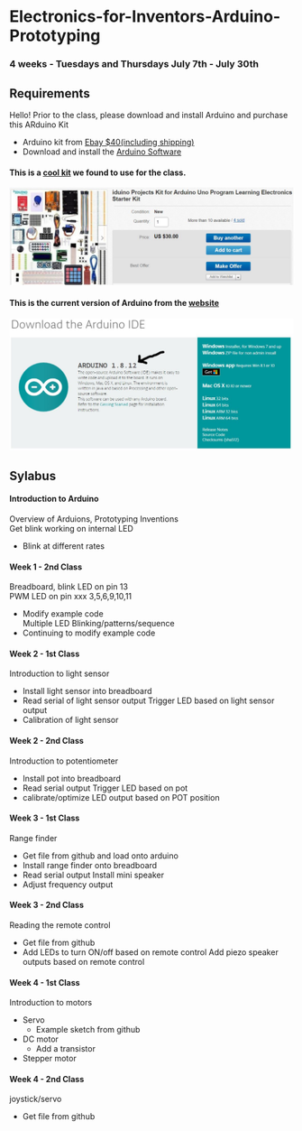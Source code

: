 # Electronics-for-Inventors-Arduino-Prototyping

### 4 weeks - Tuesdays and Thursdays July 7th - July 30th

## Requirements
Hello! Prior to the class, please download and install Arduino and purchase this ARduino Kit
- Arduino kit from [Ebay $40(including shipping)](https://www.ebay.com/itm/iduino-Projects-Kit-for-Arduino-Uno-Program-Learning-Electronics-Starter-Kit/333436519412?ssPageName=STRK%3AMEBIDX%3AIT&_trksid=p2060353.m2749.l2649)
- Download and install the [Arduino Software](https://www.arduino.cc/en/Main/Software)

#### This is a [cool kit](https://www.ebay.com/itm/iduino-Projects-Kit-for-Arduino-Uno-Program-Learning-Electronics-Starter-Kit/333436519412?ssPageName=STRK%3AMEBIDX%3AIT&_trksid=p2060353.m2749.l2649) we found to use for the class.
![foo](https://github.com/nktnktnkt/Electronics-for-Inventors-Arduino-Prototyping/blob/master/pics/arduino_kit.JPG)
#### This is the current version of Arduino from the [website](https://www.arduino.cc/en/Main/Software)
![foo](https://github.com/nktnktnkt/Electronics-for-Inventors-Arduino-Prototyping/blob/master/pics/arduino_download2.JPG)


## Sylabus

#### Introduction to Arduino
Overview of Arduions, Prototyping Inventions <br/>
Get blink working on internal LED <br/>
- Blink at different rates


#### Week 1 - 2nd Class
Breadboard, blink LED on pin 13<br/>
PWM LED on pin xxx 3,5,6,9,10,11<br/>
- Modify example code<br/>
Multiple LED Blinking/patterns/sequence<br/>
- Continuing to modify example code


#### Week 2 - 1st Class
Introduction to light sensor
- Install light sensor into breadboard
- Read serial of light sensor output
Trigger LED based on light sensor output
- Calibration of light sensor

#### Week 2 - 2nd Class
Introduction to potentiometer
- Install pot into breadboard
- Read serial output
Trigger LED based on pot
- calibrate/optimize LED output based on POT position


#### Week 3 - 1st Class
Range finder
- Get file from github and load onto arduino
- Install range finder onto breadboard
- Read serial output
Install mini speaker
- Adjust frequency output

#### Week 3 - 2nd Class
Reading the remote control
- Get file from github
- Add LEDs to turn ON/off based on remote control
Add piezo speaker outputs based on remote control

#### Week 4 - 1st Class
Introduction to motors
- Servo
  - Example sketch from github
- DC motor
  - Add a transistor
- Stepper motor


#### Week 4 - 2nd Class
joystick/servo
 - Get file from github
